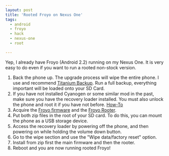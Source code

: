 ```yaml
---
layout: post
title: 'Rooted Froyo on Nexus One'
tags:
  - android
  - froyo
  - hack
  - nexus-one
  - root

---
```


Yep, I already have Froyo (Android 2.2) running on my Nexus One. It is very easy to do even if you want to run a rooted non-stock version.
<ol>
	<li>Back the phone up. The upgrade process will wipe the entire phone. I use and recommend <a href="http://matrixrewriter.com/android/">Titanium Backup</a>. Run a full backup, everything important will be loaded onto your SD Card.</li>
	<li>If you have not installed Cyanogen or some similar mod in the past, make sure you have the recovery loader installed. You must also unlock the phone and root it if you have not before. <a href="http://forum.xda-developers.com/showthread.php?t=611829">How-To</a></li>
	<li>Acquire the <a href="http://drop.io/froyo4N1/asset/froyo-zip">Froyo firmware</a> and the <a href="http://drop.io/froyo4N1/asset/froyo-rooter-signed-zip">Froyo Rooter</a>.</li>
	<li>Put both zip files in the root of your SD card. To do this, you can mount the phone as a USB storage device.</li>
	<li>Access the recovery loader by powering off the phone, and then powering on while holding the volume down button.</li>
	<li>Go to the wipe section and use the "Wipe data/factory reset" option.</li>
	<li>Install from zip first the main firmware and then the rooter.</li>
	<li>Reboot and you are now running rooted Froyo!</li>
</ol>

